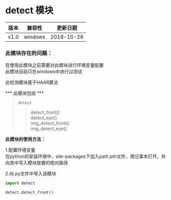 # detect 模块

  **版本**   | **兼容性** | **更新日期**
  ----      | -----      | ------
  v1.0      | windows    | 2018-10-26

### 此模块存在的问题：  
在使用此模块之前需要对此模块进行环境变量配置  
此模块目前只在windows中进行过测试  



此检测模块基于HAAR算法  

*** 此模块包括 ***

>`detect`
>>detect_front()  
>>detect_eye()  
>>img_detect_front()  
>>img_detect_eye()  

**此模块的使用方法：**

1.配置环境变量  
在python的安装环境中，site-packages下加入path.pth文件，用记事本打开，并向其中写入模块放置的绝对路径 

2.向.py文件中导入该模块

```python
import detect

detect.detect_front()

```

